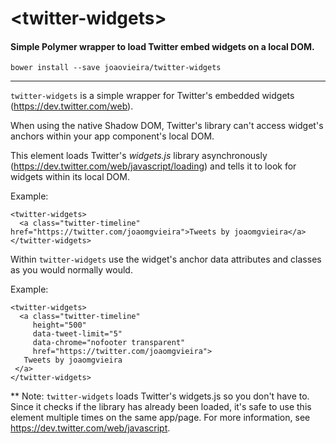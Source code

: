 # \<twitter-widgets\>

#### Simple Polymer wrapper to load Twitter embed widgets on a local DOM.

`bower install --save joaovieira/twitter-widgets`

----

`twitter-widgets` is a simple wrapper for Twitter's embedded widgets (https://dev.twitter.com/web).

When using the native Shadow DOM, Twitter's library can't access widget's anchors within
your app component's local DOM.

This element loads Twitter's _widgets.js_ library asynchronously (https://dev.twitter.com/web/javascript/loading)
and tells it to look for widgets within its local DOM.

Example:

    <twitter-widgets>
      <a class="twitter-timeline" href="https://twitter.com/joaomgvieira">Tweets by joaomgvieira</a>
    </twitter-widgets>

Within `twitter-widgets` use the widget's anchor data attributes and classes as you would normally would.

Example:

    <twitter-widgets>
      <a class="twitter-timeline"
         height="500"
         data-tweet-limit="5"
         data-chrome="nofooter transparent"
         href="https://twitter.com/joaomgvieira">
       Tweets by joaomgvieira
     </a>
    </twitter-widgets>

** Note: `twitter-widgets` loads Twitter's widgets.js so you don't have to. Since it checks if the library
has already been loaded, it's safe to use this element multiple times on the same app/page.
For more information, see https://dev.twitter.com/web/javascript.
